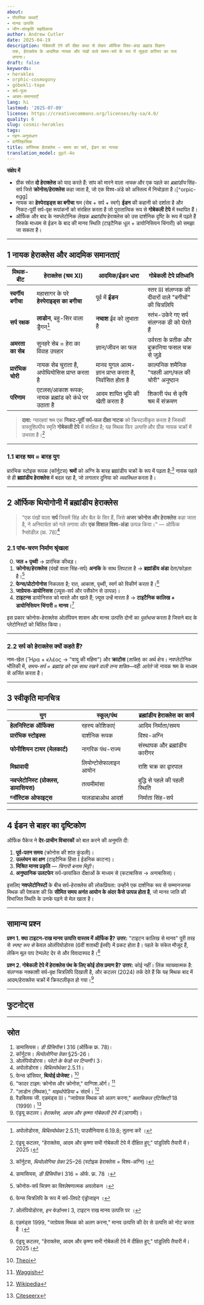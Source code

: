 ```yaml
---
about:
- पौराणिक कथाएँ
- मानव उत्पत्ति
- जीन-संस्कृति सहविकास
author: Andrew Cutler
date: 2025-04-19
description: गोबेकली टेपे की दीक्षा कथा से लेकर ऑर्फिक विश्व-अंडा ब्रह्मांड विज्ञान
  तक, हेराक्लेस के आदमिक नायक और पंखों वाले समय-सर्प के रूप में जुड़वां करियर का पता
  लगाना।
draft: false
keywords:
- herakles
- orphic-cosmogony
- göbekli-tepe
- सर्प-पूजा
- आदम-समानताएँ
lang: hi
lastmod: '2025-07-09'
license: https://creativecommons.org/licenses/by-sa/4.0/
quality: 6
slug: cosmic-herakles
tags:
- गहन-अनुसंधान
- प्रागैतिहासिक
title: कॉस्मिक हेराक्लेस — समय का सर्प, ईडन का नायक
translation_model: gpt-4o
---
```


**संक्षेप में**

- ग्रीक स्रोत **दो हेराक्लेस** को याद करते हैं: सांप को मारने वाला *नायक* और एक पहले का *ब्रह्मांडीय* सिंह-सर्प जिसे **क्रोनोस/हेराक्लेस** कहा जाता है, जो एक विश्व-अंडे को अस्तित्व में निचोड़ता है।[^orpic-egg]
- नायक का **हेस्पेराइड्स का बगीचा** श्रम (सेब + सर्प + स्वर्ग) **ईडन** की कहानी को दर्शाता है और निकट-पूर्वी सर्प-वृक्ष रूपांकनों को संरक्षित करता है जो पुरातात्विक रूप से **गोबेकली टेपे** में स्थापित हैं।
- ऑर्फिक और बाद के नवप्लेटोनिक लेखक *ब्रह्मांडीय* हेराक्लेस को उस दार्शनिक दृष्टि के रूप में पढ़ते हैं जिसके माध्यम से ईडन के बाद की मानव स्थिति (टाइटैनिक धूल + डायोनिसियन चिंगारी) को समझा जा सकता है।

---

## 1 नायक हेराक्लेस और आदमिक समानताएं

| मिथक-बीट | हेराक्लेस (श्रम XI) | आदमिक/ईडन धारा | गोबेकली टेपे प्रतिध्वनि |
|-----------|---------------------|--------------------|-------------------|
| **स्वर्गीय बगीचा** | महासागर के परे **हेस्पेराइड्स का बगीचा** | पूर्व में **ईडन** | स्तर III संलग्नक की दीवारों वाले "बगीचों" की चित्रलिपि |
| **सर्प रक्षक** | **लाडोन**, बहु-सिर वाला ड्रैगन[^ladon] | **नचाश** ईव को लुभाता है | स्तंभ-उकेरे गए सर्प संलग्नक डी को घेरते हैं |
| **अमरता का सेब** | सुनहरे सेब = हेरा का विवाह उपहार | ज्ञान/जीवन का फल | उर्वरता के प्रतीक और बुक्रानिया फसल चक्र से जुड़े |
| **प्रारंभिक चोरी** | नायक सेब चुराता है, अपोथियोसिस प्राप्त करता है | मानव युगल आत्म-ज्ञान प्राप्त करता है, निर्वासित होता है | काल्पनिक शमैनिक "पहली आग/फल की चोरी" अनुष्ठान |
| **परिणाम** | एटलस/आकाश रूपक; नायक ब्रह्मांड को कंधे पर उठाता है | आदम शापित भूमि की खेती करता है | शिकारी पंथ से कृषि श्रम में संक्रमण |

> **दावा:** ग्यारहवां श्रम एक **निकट-पूर्वी सर्प-फल दीक्षा नाटक** को क्रिस्टलीकृत करता है जिसकी वास्तुशिल्पीय स्मृति **गोबेकली टेपे** में संरक्षित है; यह मिथक फिर *उत्पत्ति* और ग्रीक नायक चक्रों में उभरता है।[^cutler-gt]

---

### 1.1 बारह श्रम = बारह युग
प्रारंभिक स्टोइक रूपक (कॉर्नुटस) **श्रमों** को अग्नि के बारह ब्रह्मांडीय चक्रों के रूप में पढ़ता है;[^cornutus] नायक पहले से ही **ब्रह्मांडीय हेराक्लेस** में बदल रहा है, जो लगातार दुनिया को *व्यवस्थित* करता है।

---

## 2 ऑर्फिक थियोगोनी में ब्रह्मांडीय हेराक्लेस

> "एक पंखों वाला **सर्प** जिसमें सिंह और बैल के सिर हैं, जिसे **अजर क्रोनोस और हेराक्लेस** कहा जाता है, ने अनिवार्यता को गले लगाया और **एक विशाल विश्व-अंडा** उत्पन्न किया।" — ऑर्फिक रैप्सोडीज़ (फ्र. 78)[^rhapsodies]

### 2.1 पांच-चरण निर्माण श्रृंखला

0. **जल + पृथ्वी** → प्रारंभिक कीचड़।
1. **क्रोनोस/हेराक्लेस** (पंखों वाला सिंह-सर्प) **अनांके** के साथ लिपटता है → **ब्रह्मांडीय अंडा** देता/फोड़ता है।[^waggish]
2. **फेन्स/प्रोटोगोनोस** निकलता है; रात, आकाश, पृथ्वी, स्वर्ग को विकीर्ण करता है।[^phanes]
3. **जाग्रेयस-डायोनिसस** (ज़्यूस-सर्प और पर्सेफोन से उत्पन्न)।
4. **टाइटन्स** डायोनिसस को मारते और खाते हैं; ज़्यूस उन्हें मारता है → **टाइटैनिक कालिख + डायोनिसियन चिंगारी = मानव**।[^olymp]

इस प्रकार क्रोनोस-हेराक्लेस ओलंपियन शासन और मानव उत्पत्ति दोनों का *पूर्वाभास* करता है जिसने बाद के प्लेटोनिस्टों को चिंतित किया।

---

### 2.2 सर्प को **हेराक्लेस** क्यों कहते हैं?
नाम-खेल (Ἥρα + κλέος → "वायु की महिमा") और **क्राटोस** (*शक्ति*) का अर्थ क्षेत्र। नवप्लेटोनिक भौतिकी में, *समय-सर्प = ब्रह्मांड को एक साथ रखने वाली तन्य शक्ति*—वही *आरेते* जो नायक श्रम के माध्यम से अर्जित करता है।

---

## 3 स्वीकृति मानचित्र

| युग | स्कूल/पंथ | ब्रह्मांडीय हेराक्लेस का कार्य |
|-----|-------------|-----------------------------|
| **हेलनिस्टिक ऑर्फिक्स** | रहस्य कोशिकाएं | आदिम निर्माता/समय |
| **प्रारंभिक स्टोइक्स** | दार्शनिक रूपक | विश्व-अग्नि |
| **फोनीशियन टायर (मेलकार्ट)** | नागरिक पंथ-राज्य | संस्थापक और ब्रह्मांडीय कारीगर |
| **मिथ्रावादी** | लियोन्टोसेफालाइन आयोन | राशि चक्र का द्वारपाल |
| **नवप्लेटोनिस्ट (प्रोक्लस, डामासियस)** | तत्वमीमांसा | बुद्धि से पहले की पहली स्थिति |
| **ग्नॉस्टिक ओफाइट्स** | यालडाबाओथ आदर्श | निर्माता सिंह-सर्प |

---

## 4 ईडन से बाहर का दृष्टिकोण

ऑर्फिक पैकेज ने **देर-प्राचीन विचारकों** को बात करने की अनुमति दी:

1. **पूर्व-पतन समय** (क्रोनोस की शांत कुंडली)।
2. **उल्लंघन का क्षण** (टाइटैनिक हिंसा ∥ ईडनिक काटना)।
3. **मिश्रित मानव प्रकृति** — *चिंगारी बनाम मिट्टी*।
4. **अनुष्ठानिक उलटफेर** सर्प-छायांकित दीक्षाओं के माध्यम से (कटाबासिस → अनाबासिस)।

इसलिए **नवप्लेटोनिस्टों** के बीच सर्प-हेराक्लेस की लोकप्रियता: उन्होंने एक दार्शनिक रूप से सम्मानजनक मिथक की पेशकश की कि **सीमित समय अनंत आयोन के अंदर कैसे उत्पन्न होता है**, जो मानव जाति की विभाजित स्थिति के उनके पढ़ने से मेल खाता है।

---

## सामान्य प्रश्न <!-- FAQPage स्कीमा समर्थन बनाए रखता है -->

**प्रश्न 1. क्या टाइटन-राख मानव उत्पत्ति वास्तव में ऑर्फिक है?**
**उत्तर:** "टाइटन कालिख से मानव" पूरी तरह से *स्पष्ट रूप से* केवल ओलंपियोडोरस (6वीं शताब्दी ईस्वी) में प्रकट होता है। पहले के संकेत मौजूद हैं, लेकिन मूल पाप टेम्पलेट देर से और विवादास्पद है।[^edmonds]

**प्रश्न 2. गोबेकली टेपे में हेराक्लेस पंथ के लिए कोई ठोस प्रमाण है?**
**उत्तर:** कोई नहीं। लिंक व्याख्यात्मक है: संलग्नक नक्काशी सर्प-वृक्ष चित्रलिपि दिखाती है, और कटलर (2024) तर्क देते हैं कि यह मिथक बाद में आदम/हेराक्लेस चक्रों में क्रिस्टलीकृत हो गया।[^cutler-gt]

---

## फुटनोट्स

[^oai1]: [Wikipedia](https://en.wikipedia.org/wiki/Ladon_%28mythology%29)
[^oai2]: [Scribd](https://www.scribd.com/document/754009730/18-1-song)
[^oai3]: [Waggish](https://www.waggish.org/2013/father-time-chronos-and-kronos/)
[^oai4]: [Theoi](https://www.theoi.com/Protogenos/Phanes.html)
[^oai5]: [Repository](https://repository.brynmawr.edu/cgi/viewcontent.cgi?article=1078&context=classics_pubs)
[^oai6]: [Citeseerx](https://citeseerx.ist.psu.edu/document?doi=6c0597c96922c8cd5978fb4d5aaeb3435167da09&repid=rep1&type=pdf)
[^ladon]: अपोलोडोरस, *बिब्लियोथेका* 2.5.11; पाउसैनियास 6.19.8; तुलना करें [^oai1]।
[^cornutus]: कॉर्नुटस, *थियोलोगिया ग्रेका* 25–26 (स्टोइक हेराक्लेस = विश्व-अग्नि)।
[^rhapsodies]: डामासियस, *डी प्रिंसिपीस* I 316 = ऑर्फ. फ्र. 78 [^oai2]।
[^waggish]: क्रोनोस-सर्प चित्रण का विश्लेषणात्मक अवलोकन [^oai3]।
[^phanes]: फेन्स चित्रलिपि के रूप में सर्प-लिपटे एंड्रोजाइन [^oai4]।
[^olymp]: ओलंपियोडोरस, *इन फेडोनम* I 3, टाइटन राख मानव उत्पत्ति पर [^oai5]।
[^edmonds]: एडमंड्स 1999, "जाग्रेयस मिथक को अलग करना," मानव उत्पत्ति की देर से उत्पत्ति को नोट करता है [^oai6]।
[^cutler-gt]: एंड्रयू कटलर, "हेराक्लेस, आदम और कृष्णा सभी गोबेकली टेपे में दीक्षित हुए," पांडुलिपि तैयारी में। 2025।

---

## स्रोत

1. डामासियस। *डी प्रिंसिपीस* I 316 (ऑर्फिक फ्र. 78)।
2. कॉर्नुटस। *थियोलोगिया ग्रेका* §25-26।
3. ओलंपियोडोरस। *प्लेटो के फेडो पर टिप्पणी* I 3।
4. अपोलोडोरस। *बिब्लियोथेका* 2.5.11।
5. फेन्स डॉसियर, **थियोई प्रोजेक्ट**। [^oai4]
6. "फादर टाइम: क्रोनोस और क्रोनोस," वाग्गिश.ऑर्ग। [^oai3]
7. "लाडोन (मिथक)," *माइथोपेडिया* + संदर्भ। [^oai1]
8. रैडक्लिफ जी. एडमंड्स III। "जाग्रेयस मिथक को अलग करना," *क्लासिकल एंटिक्विटी* 18 (1999)। [^oai6]
9. एंड्रयू कटलर। *हेराक्लेस, आदम और कृष्णा गोबेकली टेपे में* (आगामी)।